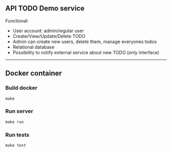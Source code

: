 ## API TODO Demo service 
 
Functional:
- User account: admin/regular user
- Create/View/Update/Delete TODO
- Admin can create new users, delete them, manage everyones todos
- Relational database
- Possibility to notify external service about new TODO (only interface)

---

## Docker container

### Build docker
```
make
```

### Run server
```
make run
```

### Run tests
```
make test
```
